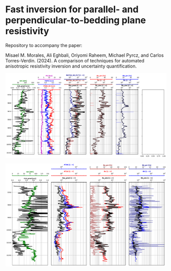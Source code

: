 # Fast inversion for parallel- and perpendicular-to-bedding plane resistivity

Repository to accompany the paper:

Misael M. Morales, Ali Eghbali, Oriyomi Raheem, Michael Pyrcz, and Carlos Torres-Verdin. (2024). A comparison of techniques for automated anisotropic resistivity inversion and uncertainty quantification.

<p align="center">
  <img src="https://github.com/misaelmmorales/Anisotropic-Resistivity-Inversion/blob/main/figures/gradient_inversion.png" width=1500>
</p> 

<p align="center">
  <img src="https://github.com/misaelmmorales/Anisotropic-Resistivity-Inversion/blob/main/figures/pinn_inversion.png" width=850>
</p> 

